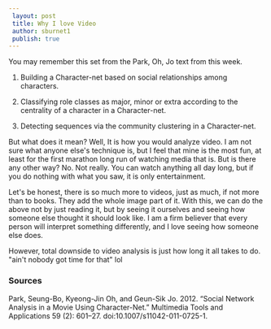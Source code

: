 ```yaml
---
 layout: post
 title: Why I love Video
 author: sburnet1
 publish: true
--- 
```


You may remember this set from the Park, Oh, Jo text from this week.  

1. Building a Character-net based on social relationships among characters.
 
2. Classifying role classes as major, minor or extra according to the centrality of a character in a Character-net.
 
3. Detecting sequences via the community clustering in a Character-net.

But what does it mean?  Well, It is how you would analyze video.  I am not sure what anyone else's technique is, but I feel that mine is the most fun, at least for the first marathon long run of watching media that is.  But is there any other way?  No. Not really.  You can watch anything all day long, but if you do nothing with what you saw, it is only entertainment.  

Let's be honest, there is so much more to videos, just as much, if not more than to books.  They add the whole image part of it.  With this, we can do the above not by just reading it, but by seeing it ourselves and seeing how someone else thought it should look like.  I am a firm believer that every person will interpret something differently, and I love seeing how someone else does.  

However, total downside to video analysis is just how long it all takes to do.  "ain't nobody got time for that" lol



### Sources

Park, Seung-Bo, Kyeong-Jin Oh, and Geun-Sik Jo. 2012. “Social Network Analysis in a Movie Using Character-Net.” Multimedia Tools and Applications 59 (2): 601–27. doi:10.1007/s11042-011-0725-1.
